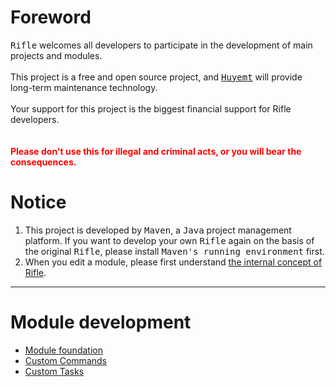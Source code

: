 # Foreword
<kbd>Rifle</kbd> welcomes all developers to participate in the development of main projects and modules.
<br><br>
This project is a free and open source project, and <kbd>[Huyemt](http://github.com/Huyemt)</kbd> will provide long-term maintenance technology.
<br><br>
Your support for this project is the biggest financial support for Rifle developers.
<br><br><br>
<strong style="color: red">Please don't use this for illegal and criminal acts, or you will bear the consequences.</strong>
# Notice
1. This project is developed by <kbd>Maven</kbd>, a <kbd>Java</kbd> project management platform. If you want to develop your own <kbd>Rifle</kbd> again on the basis of the original <kbd>Rifle</kbd>, please install <kbd>Maven's running environment</kbd> first.
2. When you edit a module, please first understand [the internal concept of Rifle](rifle_flow.md).
***
# Module development
* [Module foundation](develop/Module.md)
* [Custom Commands](develop/Command.md)
* [Custom Tasks](develop/Task.md)